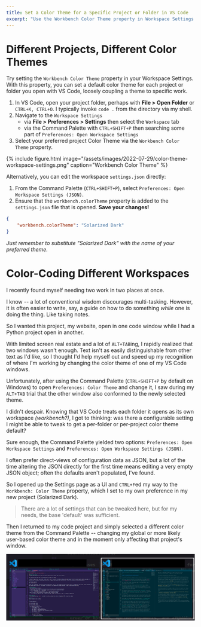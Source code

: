 ```yaml
---
title: Set a Color Theme for a Specific Project or Folder in VS Code
excerpt: "Use the Workbench Color Theme property in Workspace Settings to set a per-project-directory color theme default in VS Code."
---
```


# Different Projects, Different Color Themes

Try setting the `Workbench Color Theme` property in your Workspace Settings. With this property, you can set a default color theme for each project or folder you open with VS Code, loosely coupling a theme to specific work.

1. In VS Code, open your project folder, perhaps with **File > Open Folder** or `CTRL+K, CTRL+O`. I typically invoke `code .` from the directory via my shell.
2. Navigate to the `Workspace Settings`
    - via **File > Preferences > Settings** then select the `Workspace` tab
    - via the Command Palette with `CTRL+SHIFT+P` then searching some part of `Preferences: Open Workspace Settings`
3. Select your preferred project Color Theme via the `Workbench Color Theme` property.

{% include figure.html image="/assets/images/2022-07-29/color-theme-workspace-settings.png" caption="Workbench Color Theme" %}

Alternatively, you can edit the workspace `settings.json` directly:

1. From the Command Palette (`CTRL+SHIFT+P`), select `Preferences: Open Workspace Settings (JSON)`.
2. Ensure that the `workbench.colorTheme` property is added to the `settings.json` file that is opened. **Save your changes!**

``` json
{
    "workbench.colorTheme": "Solarized Dark"
}
```

*Just remember to substitute "Solarized Dark" with the name of your preferred theme.*

# Color-Coding Different Workspaces

I recently found myself needing two work in two places at once. 

I know -- a lot of conventional wisdom discourages multi-tasking. However, it is often easier to write, say, a guide on how to do something *while* one is doing the thing. Like taking notes.

So I wanted this project, my website, open in one code window while I had a Python project open in another.

With limited screen real estate and a lot of `ALT+TAB`ing, I rapidly realized that two windows wasn't enough. Text isn't as easily distinguishable from other text as I'd like, so I thought I'd help myself out and speed up my recognition of where I'm working by changing the color theme of one of my VS Code windows.

Unfortunately, after using the Command Palette (`CTRL+SHIFT+P` by default on Windows) to open `Preferences: Color Theme` and change it, I saw during my `ALT+TAB` trial that the other window also conformed to the newly selected theme.

I didn't despair. Knowing that VS Code treats each folder it opens as its own workspace *(workbench?)*, I got to thinking: was there a configurable setting I might be able to tweak to get a per-folder or per-project color theme default?

Sure enough, the Command Palette yielded two options: `Preferences: Open Workspace Settings` and `Preferences: Open Workspace Settings (JSON)`.

I often prefer direct-views of configuration data as JSON, but a lot of the time altering the JSON directly for the first time means editing a very empty JSON object; often the defaults aren't populated, I've found.

So I opened up the Settings page as a UI and `CTRL+F`ed my way to the `Workbench: Color Theme` property, which I set to my own preference in my new project (Solarized Dark).

>There are a lot of settings that can be tweaked here, but for my needs, the base 'default' was sufficient.

Then I returned to my code project and simply selected a different color theme from the Command Palette -- changing my global or more likely user-based color theme and in the moment only affecting that project's window.

![Two Windows, Two Colors](/assets/images/2022-07-29/two-windows-two-colors.png)

